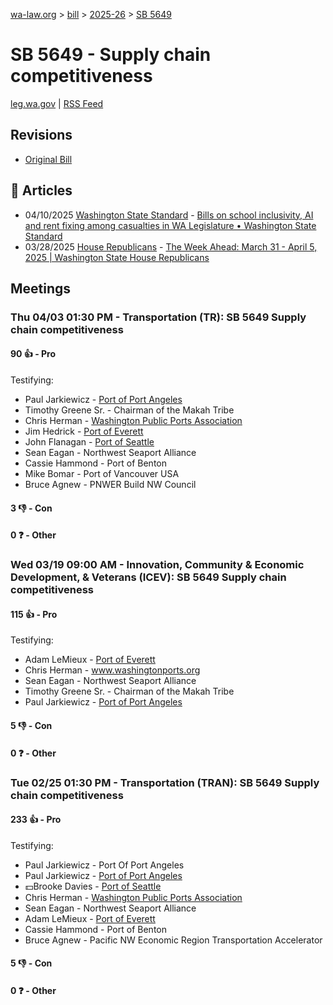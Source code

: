 [wa-law.org](/) > [bill](/bill/) > [2025-26](/bill/2025-26/) > [SB 5649](/bill/2025-26/sb/5649/)

# SB 5649 - Supply chain competitiveness
[leg.wa.gov](https://app.leg.wa.gov/billsummary?BillNumber=5649&Year=2025&Initiative=false) | [RSS Feed](./rss.xml)

## Revisions
* [Original Bill](1/)

## 📰 Articles
* 04/10/2025 [Washington State Standard](/org/washington_state_standard/) - [Bills on school inclusivity, AI and rent fixing among casualties in WA Legislature • Washington State Standard](https://washingtonstatestandard.com/2025/04/10/bills-on-school-inclusivity-ai-and-rent-fixing-among-casualties-in-wa-legislature/#:~:text=Senate%20Bill%205649)
* 03/28/2025 [House Republicans](/org/house_republicans/) - [The Week Ahead: March 31 - April 5, 2025 | Washington State House Republicans](https://houserepublicans.wa.gov/week/the-week-ahead-march-31-april-5-2025/#:~:text=SB%205649)

## Meetings
### Thu 04/03 01:30 PM - Transportation (TR): SB 5649 Supply chain competitiveness
#### 90 👍 - Pro
Testifying:
* Paul Jarkiewicz - [Port of Port Angeles](/org/port_of_port_angeles/)
* Timothy Greene Sr. - Chairman of the Makah Tribe
* Chris Herman - [Washington Public Ports Association](/org/washington_public_ports_association/)
* Jim Hedrick - [Port of Everett](/org/port_of_everett/)
* John Flanagan - [Port of Seattle](/org/port_of_seattle/)
* Sean Eagan - Northwest Seaport Alliance
* Cassie Hammond - Port of Benton
* Mike Bomar - Port of Vancouver USA
* Bruce Agnew - PNWER Build NW Council

#### 3 👎 - Con

#### 0 ❓ - Other

### Wed 03/19 09:00 AM - Innovation, Community & Economic Development, & Veterans (ICEV): SB 5649 Supply chain competitiveness
#### 115 👍 - Pro
Testifying:
* Adam LeMieux - [Port of Everett](/org/port_of_everett/)
* Chris Herman - www.washingtonports.org
* Sean Eagan - Northwest Seaport Alliance
* Timothy Greene Sr. - Chairman of the Makah Tribe
* Paul Jarkiewicz - [Port of Port Angeles](/org/port_of_port_angeles/)

#### 5 👎 - Con

#### 0 ❓ - Other

### Tue 02/25 01:30 PM - Transportation (TRAN): SB 5649 Supply chain competitiveness
#### 233 👍 - Pro
Testifying:
* Paul Jarkiewicz - Port Of Port Angeles
* Paul Jarkiewicz - [Port of Port Angeles](/org/port_of_port_angeles/)
* 💵Brooke Davies - [Port of Seattle](/org/port_of_seattle/)
* Chris Herman - [Washington Public Ports Association](/org/washington_public_ports_association/)
* Sean Eagan - Northwest Seaport Alliance
* Adam LeMieux - [Port of Everett](/org/port_of_everett/)
* Cassie Hammond - Port of Benton
* Bruce Agnew - Pacific NW Economic Region Transportation Accelerator

#### 5 👎 - Con

#### 0 ❓ - Other
